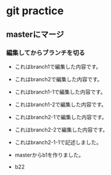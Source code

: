 # git practice

## masterにマージ

### 編集してからブランチを切る

* これはbranch1で編集した内容です。

* これはbranch2で編集した内容です。

* これはbranch1-1で編集した内容です。

* これはbranch1-2で編集した内容です。

* これはbranch2-1で編集した内容です。

* これはbranch2-2で編集した内容です。

* これはbranch2-1-1で記述しました。

* masterからb1を作りました。

* b22